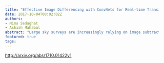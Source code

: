 ```yaml
---
title: "Effective Image Differencing with ConvNets for Real-time Transient   Hunting"
date: 2017-10-04T00:02:02Z
authors:
- Nima Sedaghat
- Ashish Mahabal
abstract: "Large sky surveys are increasingly relying on image subtraction pipelines for real-time (and archival) transient detection. In this process one has to contend with varying PSF, small brightness variations in many sources, as well as artifacts resulting from saturated stars, and, in general, matching errors. Very often the differencing is done with a reference image that is deeper than individual images and the attendant difference in noise characteristics can also lead to artifacts. We present here a deep-learning approach to transient detection that encapsulates all the steps of a traditional image subtraction pipeline -- image registration, background subtraction, noise removal, psf matching, and subtraction -- into a single real-time convolutional network. Once trained the method works lighteningly fast, and given that it does multiple steps at one go, the advantages for multi-CCD, fast surveys like ZTF and LSST are obvious."
featured: true
tags:
---
```

http://arxiv.org/abs/1710.01422v1